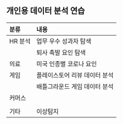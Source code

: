 개인용 데이터 분석 연습
--- 
|분류|내용|
|:---|:---|
|HR 분석|업무 우수 성과자 탐색|
| |퇴사 촉발 요인 탐색|
|의료| 미국 인종별 코로나 요인|
|게임 |플레이스토어 리뷰 데이터 분석|
||배틀그라운드 게임 데이터 분석|
|커머스||
|||
|기타|이상탐지|


